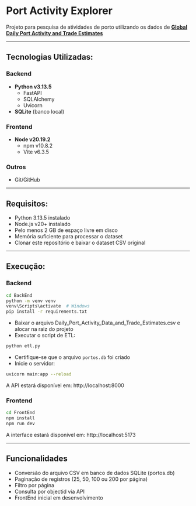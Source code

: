 # Port Activity Explorer
Projeto para pesquisa de atividades de porto utilizando os dados de [**Global Daily Port Activity and Trade Estimates**](https://www.kaggle.com/datasets/arunvithyasegar/daily-port-activity-data-and-trade-estimates/data)

---

## Tecnologias Utilizadas:

### Backend
- **Python v3.13.5**
    - FastAPI
    - SQLAlchemy
    - Uvicorn
- **SQLite** (banco local)

### Frontend
- **Node v20.19.2**
    - npm v10.8.2
    - Vite v6.3.5

### Outros
- Git/GitHub

---

## Requisitos:
- Python 3.13.5 instalado
- Node.js v20+ instalado
- Pelo menos 2 GB de espaço livre em disco
- Memória suficiente para processar o dataset
- Clonar este repositório e baixar o dataset CSV original

---

## Execução:

### Backend
```bash
cd BackEnd
python -m venv venv
venv\Scripts\activate  # Windows
pip install -r requirements.txt
```
- Baixar o arquivo Daily_Port_Activity_Data_and_Trade_Estimates.csv e alocar na raiz do projeto
- Executar o script de ETL:
```bash
python etl.py
```
- Certifique-se que o arquivo `portos.db` foi criado
- Inicie o servidor:
```bash
uvicorn main:app --reload
```
A API estará disponível em: http://localhost:8000

### Frontend
```bash
cd FrontEnd
npm install
npm run dev
```
A interface estará disponível em: http://localhost:5173

---

## Funcionalidades
- Conversão do arquivo CSV em banco de dados SQLite (portos.db)
- Paginação de registros (25, 50, 100 ou 200 por página)
- Filtro por página
- Consulta por objectid via API
- FrontEnd inicial em desenvolvimento